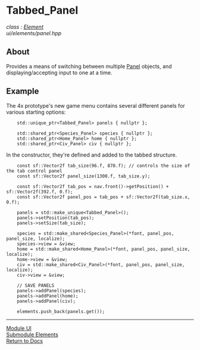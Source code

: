 # Tabbed_Panel
*class : [Element](element.md)*  
*ui/elements/panel.hpp*

## About
Provides a means of switching between multiple [Panel](panel.md) objects, and displaying/accepting input to one at a time.

## Example
The 4x prototype's new game menu contains several different panels for various starting options:

```
	std::unique_ptr<Tabbed_Panel> panels { nullptr };

	std::shared_ptr<Species_Panel> species { nullptr };
	std::shared_ptr<Home_Panel> home { nullptr };
	std::shared_ptr<Civ_Panel> civ { nullptr };
```

In the constructor, they're defined and added to the tabbed structure.
```
    const sf::Vector2f tab_size(96.f, 870.f); // controls the size of the tab control panel
    const sf::Vector2f panel_size(1300.f, tab_size.y);

    const sf::Vector2f tab_pos = nav.front()->getPosition() + sf::Vector2f(392.f, 0.f);
    const sf::Vector2f panel_pos = tab_pos + sf::Vector2f(tab_size.x, 0.f);
    
    panels = std::make_unique<Tabbed_Panel>();
    panels->setPosition(tab_pos);
    panels->setSize(tab_size);

    species = std::make_shared<Species_Panel>(*font, panel_pos, panel_size, localize);
    species->view = &view;
    home = std::make_shared<Home_Panel>(*font, panel_pos, panel_size, localize);
    home->view = &view;
    civ = std::make_shared<Civ_Panel>(*font, panel_pos, panel_size, localize);
    civ->view = &view;

    // SAVE PANELS
    panels->addPanel(species);
    panels->addPanel(home);
    panels->addPanel(civ);

    elements.push_back(panels.get());
```

---

[Module UI](../ui.md)  
[Submodule Elements](elements.md)  
[Return to Docs](../../docs.md)
